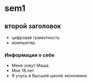# sem1
## второй заголовок
* цифровая грамотность
* компьютер
### **Информация о себе**
* Меня зовут Маша
* Мне 18 лет
* Я учусь в Высшей школе экономики
